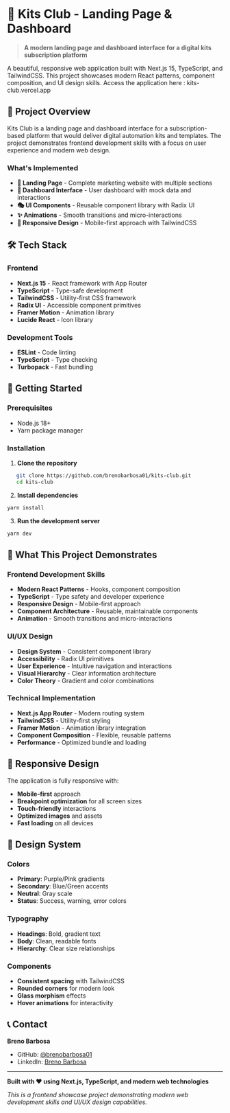 # 🚀 Kits Club - Landing Page & Dashboard

> **A modern landing page and dashboard interface for a digital kits subscription platform**

A beautiful, responsive web application built with Next.js 15, TypeScript, and TailwindCSS. This project showcases modern React patterns, component composition, and UI design skills.
Access the application here : kits-club.vercel.app

## 🎯 Project Overview

Kits Club is a landing page and dashboard interface for a subscription-based platform that would deliver digital automation kits and templates. The project demonstrates frontend development skills with a focus on user experience and modern web design.

### What's Implemented

- **🎨 Landing Page** - Complete marketing website with multiple sections
- **📱 Dashboard Interface** - User dashboard with mock data and interactions
- **🎭 UI Components** - Reusable component library with Radix UI
- **✨ Animations** - Smooth transitions and micro-interactions
- **📱 Responsive Design** - Mobile-first approach with TailwindCSS

## 🛠️ Tech Stack

### Frontend
- **Next.js 15** - React framework with App Router
- **TypeScript** - Type-safe development
- **TailwindCSS** - Utility-first CSS framework
- **Radix UI** - Accessible component primitives
- **Framer Motion** - Animation library
- **Lucide React** - Icon library

### Development Tools
- **ESLint** - Code linting
- **TypeScript** - Type checking
- **Turbopack** - Fast bundling

## 🚀 Getting Started

### Prerequisites

- Node.js 18+
- Yarn package manager

### Installation

1. **Clone the repository**
```bash
   git clone https://github.com/brenobarbosa01/kits-club.git
   cd kits-club
```

2. **Install dependencies**
```bash
yarn install
```

3. **Run the development server**
```bash
yarn dev
```

## 🎯 What This Project Demonstrates

### Frontend Development Skills
- **Modern React Patterns** - Hooks, component composition
- **TypeScript** - Type safety and developer experience
- **Responsive Design** - Mobile-first approach
- **Component Architecture** - Reusable, maintainable components
- **Animation** - Smooth transitions and micro-interactions

### UI/UX Design
- **Design System** - Consistent component library
- **Accessibility** - Radix UI primitives
- **User Experience** - Intuitive navigation and interactions
- **Visual Hierarchy** - Clear information architecture
- **Color Theory** - Gradient and color combinations

### Technical Implementation
- **Next.js App Router** - Modern routing system
- **TailwindCSS** - Utility-first styling
- **Framer Motion** - Animation library integration
- **Component Composition** - Flexible, reusable patterns
- **Performance** - Optimized bundle and loading

## 📱 Responsive Design

The application is fully responsive with:
- **Mobile-first** approach
- **Breakpoint optimization** for all screen sizes
- **Touch-friendly** interactions
- **Optimized images** and assets
- **Fast loading** on all devices

## 🎨 Design System

### Colors
- **Primary**: Purple/Pink gradients
- **Secondary**: Blue/Green accents
- **Neutral**: Gray scale
- **Status**: Success, warning, error colors

### Typography
- **Headings**: Bold, gradient text
- **Body**: Clean, readable fonts
- **Hierarchy**: Clear size relationships

### Components
- **Consistent spacing** with TailwindCSS
- **Rounded corners** for modern look
- **Glass morphism** effects
- **Hover animations** for interactivity

## 📞 Contact

**Breno Barbosa**
- GitHub: [@brenobarbosa01](https://github.com/brenobarbosa01)
- LinkedIn: [Breno Barbosa](https://linkedin.com/in/brenobarbosa)

---

**Built with ❤️ using Next.js, TypeScript, and modern web technologies**

*This is a frontend showcase project demonstrating modern web development skills and UI/UX design capabilities.*
